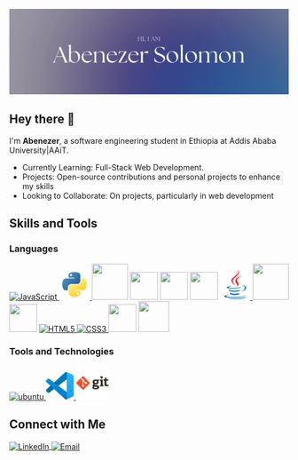 ![Profile Image](https://github.com/abnsol/abnsol/blob/main/Github.png)

## Hey there 👋

I'm **Abenezer**, a software engineering student in Ethiopia at Addis Ababa University|AAiT.

- Currently Learning: Full-Stack Web Development.
- Projects: Open-source contributions and personal projects to enhance my skills
- Looking to Collaborate: On projects, particularly in web development

## Skills and Tools

### Languages
<p align="left">
  <a href="https://developer.mozilla.org/en-US/docs/Web/JavaScript" target="_blank" rel="noreferrer">
    <img src="https://cdn.jsdelivr.net/gh/devicons/devicon@latest/icons/javascript/javascript-original.svg" alt="JavaScript" width="50" height="50"/>
  </a>
  <a href="https://www.python.org/" target="_blank" rel="noreferrer">
    <img src="https://raw.githubusercontent.com/devicons/devicon/master/icons/python/python-original.svg" alt="Python" width="55" height="55"/>
  </a>
  <img src="https://cdn.jsdelivr.net/gh/devicons/devicon@latest/icons/nodejs/nodejs-original-wordmark.svg" width="65" height="65"/>
  <i class="devicon-express-original-wordmark" font-size='24px'></i>
  <img src="https://cdn.jsdelivr.net/gh/devicons/devicon@latest/icons/react/react-original-wordmark.svg" width="50" height='50'/>   
  <img src="https://cdn.jsdelivr.net/gh/devicons/devicon@latest/icons/express/express-original.svg" width='50' height='50'/>  
  <img src="https://cdn.jsdelivr.net/gh/devicons/devicon@latest/icons/nestjs/nestjs-original.svg" width='50' height='50'/>        
  <a href="https://www.w3schools.com/java/" target="_blank" rel="noreferrer">
    <img src="https://raw.githubusercontent.com/devicons/devicon/master/icons/java/java-original.svg" alt="Java" width="55" height="55"/>
  </a>
  <img src="https://cdn.jsdelivr.net/gh/devicons/devicon@latest/icons/mysql/mysql-original-wordmark.svg" width='65' height='65'/>
  <img src="https://cdn.jsdelivr.net/gh/devicons/devicon@latest/icons/postgresql/postgresql-original-wordmark.svg" width='50' height='50'/>   
   <a href="https://www.w3.org/html/" target="_blank" rel="noreferrer">
    <img src="https://cdn.jsdelivr.net/gh/devicons/devicon@latest/icons/html5/html5-original.svg" alt="HTML5" width="50" height="50"/>
  </a>
  <a href="https://www.w3.org/Style/CSS/" target="_blank" rel="noreferrer">
    <img src="https://cdn.jsdelivr.net/gh/devicons/devicon@latest/icons/css3/css3-original.svg" alt="CSS3" width="50" height="50"/>
  </a> 
  <img src="https://cdn.jsdelivr.net/gh/devicons/devicon@latest/icons/tailwindcss/tailwindcss-original.svg" width='50' height='50'/>     
  <img src="https://cdn.jsdelivr.net/gh/devicons/devicon@latest/icons/bash/bash-original.svg" width="55" height="55"/>   
</p>

### Tools and Technologies
<p align="left">
  <a href="https://ubuntu.com/" target="_blank" rel="noreferrer">
    <img src="https://cdn.jsdelivr.net/gh/devicons/devicon@latest/icons/ubuntu/ubuntu-original.svg" alt="ubuntu" width="50" height="50"/>
  </a>
  <a href="https://code.visualstudio.com/" target="_blank" rel="noreferrer">
    <img src="https://raw.githubusercontent.com/devicons/devicon/master/icons/vscode/vscode-original.svg" alt="VSCode" width="50" height="50"/>
  </a>
  <a href="https://git-scm.com/" target="_blank" rel="noreferrer">
    <img src="https://github.com/devicons/devicon/blob/master/icons/git/git-original-wordmark.svg" alt="Git" width="60" height="60"/>
  </a>
</p>


## Connect with Me

<p align="left">
  <a href="https://linkedin.com/in/abenezer-tibebe" target="blank">
    <img align="center" src="https://raw.githubusercontent.com/rahuldkjain/github-profile-readme-generator/master/src/images/icons/Social/linked-in-alt.svg" alt="LinkedIn" height="30" width="40" />
  </a>
  <a href="mailto:abenisolo51196@gmail.com" target="blank">
   <img align="center" src="https://github.com/user-attachments/assets/54f1a449-1f43-457b-9ff4-c5549b6ee954" alt="Email" height="40" width="35" />
  </a>
</p>
